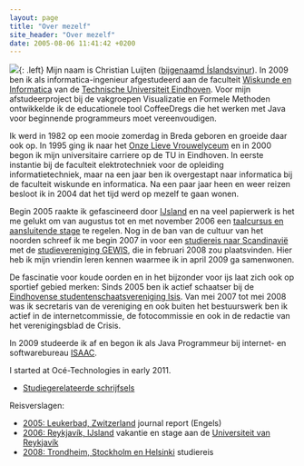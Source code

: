```yaml
---
layout: page
title: "Over mezelf"
site_header: "Over mezelf"
date: 2005-08-06 11:41:42 +0200
---
```


![](http://luijten.org/image/photos/self-portrait-small.jpg){: .left} Mijn naam
is Christian Luijten ([bijgenaamd
&Iacute;slandsvinur](http://luijten.org/page/about-islandsvinur.html)).  In
2009 ben ik als informatica-ingenieur afgestudeerd aan de faculteit [Wiskunde
en Informatica](http://www.win.tue.nl/) van de [Technische Universiteit
Eindhoven](http://www.tue.nl/). Voor mijn afstudeerproject bij de vakgroepen
Visualizatie en Formele Methoden ontwikkelde ik de educationele tool
CoffeeDregs die het werken met Java voor beginnende programmeurs moet
vereenvoudigen.

Ik werd in 1982 op een mooie zomerdag in Breda geboren en groeide daar ook op.
In 1995 ging ik naar het [Onze Lieve Vrouwelyceum](http://www.olvbreda.nl/) en
in 2000 begon ik mijn universitaire carriere op de TU in Eindhoven. In eerste
instantie bij de faculteit elektrotechniek voor de opleiding
informatietechniek, maar na een jaar ben ik overgestapt naar informatica bij de
faculteit wiskunde en informatica. Na een paar jaar heen en weer reizen besloot
ik in 2004 dat het tijd werd op mezelf te gaan wonen. 

Begin 2005 raakte ik gefascineerd door
[IJsland](http://luijten.org/tags/ijsland/) en na veel papierwerk is het me
gelukt om van augustus tot en met november 2006 een [taalcursus en aansluitende
stage](http://ijsland.luijten.org/) te regelen. Nog in de ban van de cultuur
van het noorden schreef ik me begin 2007 in voor een [studiereis naar
Scandinavi&euml;](http://luijten.org/page/holidays/kalmar/reisverslag.html) met
de [studievereniging GEWIS](http://www.gewis.nl/), die in februari 2008 zou
plaatsvinden. Hier heb ik mijn vriendin leren kennen waarmee ik in april 2009
ga samenwonen.

De fascinatie voor koude oorden en in het bijzonder voor ijs laat zich ook op
sportief gebied merken: Sinds 2005 ben ik actief schaatser bij de [Eindhovense
studentenschaatsvereniging Isis](http://www.essvisis.nl/). Van mei 2007 tot mei
2008 was ik secretaris van de vereniging en ook buiten het bestuurswerk ben ik
actief in de internetcommissie, de fotocommissie en ook in de redactie van het
verenigingsblad de Crisis.

In 2009 studeerde ik af en begon ik als Java Programmeur bij internet- en
softwarebureau [ISAAC](http://www.isaac.nl/). 

I started at Oc&eacute;-Technologies in early 2011.

* [Studiegerelateerde schrijfsels](study.html)

Reisverslagen:

* [2005: Leukerbad, Zwitzerland](http://luijten.org/page/holidays/leukerbad/intro.html) journal report (Engels)
* [2006: Reykjav&iacute;k, IJsland](http://ijsland.luijten.org/) vakantie en stage aan de [Universiteit van Reykjav&iacute;k](http://www.ru.is/)
* [2008: Trondheim, Stockholm en Helsinki](http://luijten.org/page/holidays/kalmar/reisverslag.html) studiereis
